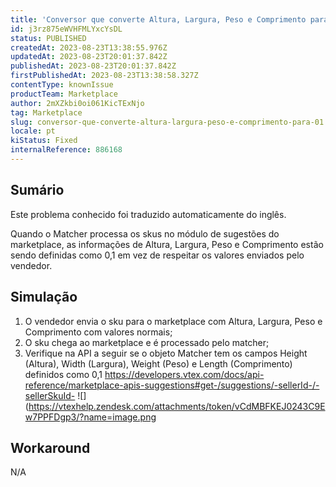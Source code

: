 ```yaml
---
title: 'Conversor que converte Altura, Largura, Peso e Comprimento para 0,1'
id: j3rz875eWVHFMLYxcYsDL
status: PUBLISHED
createdAt: 2023-08-23T13:38:55.976Z
updatedAt: 2023-08-23T20:01:37.842Z
publishedAt: 2023-08-23T20:01:37.842Z
firstPublishedAt: 2023-08-23T13:38:58.327Z
contentType: knownIssue
productTeam: Marketplace
author: 2mXZkbi0oi061KicTExNjo
tag: Marketplace
slug: conversor-que-converte-altura-largura-peso-e-comprimento-para-01
locale: pt
kiStatus: Fixed
internalReference: 886168
---
```


## Sumário

<div class="alert alert-info">
  <p>Este problema conhecido foi traduzido automaticamente do inglês.</p>
</div>


Quando o Matcher processa os skus no módulo de sugestões do marketplace, as informações de Altura, Largura, Peso e Comprimento estão sendo definidas como 0,1 em vez de respeitar os valores enviados pelo vendedor.

## Simulação



1. O vendedor envia o sku para o marketplace com Altura, Largura, Peso e Comprimento com valores normais;
2. O sku chega ao marketplace e é processado pelo matcher;
3. Verifique na API a seguir se o objeto Matcher tem os campos Height (Altura), Width (Largura), Weight (Peso) e Length (Comprimento) definidos como 0,1
https://developers.vtex.com/docs/api-reference/marketplace-apis-suggestions#get-/suggestions/-sellerId-/-sellerSkuId-
 ![](https://vtexhelp.zendesk.com/attachments/token/vCdMBFKEJ0243C9Ew7PPFDgp3/?name=image.png

## Workaround


N/A





